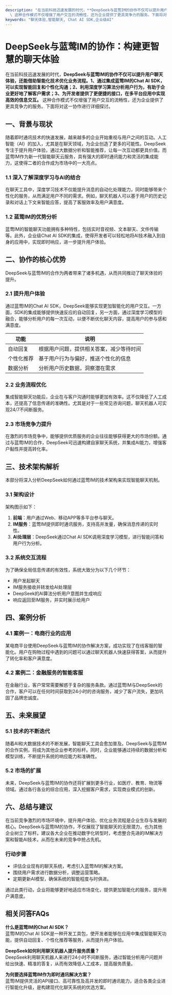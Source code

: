 ```yaml
---
description: "在当前科技迅速发展的时代，**DeepSeek与蓝莺IM的协作不仅可以提升用户聊天体验，还能借助智能化技术优化业务流程。1、通过集成蓝莺IM的Chat AI SDK，可以实现智能回复和个性化沟通；2、利用深度学习算法分析用户行为，有助于企业更好地了解客户需求；3、为开发者提供了更便捷的接口，在多平台应用中实现高效的信息交互。**\
  \ 这种合作模式不仅增强了用户交互的流畅性，还为企业提供了更具竞争力的服务。下面将对这一协作进行详细探讨。"
keywords: "聊天体验,智能聊天, Chat AI SDK,企业级AI"
---
```

# DeepSeek与蓝莺IM的协作：构建更智慧的聊天体验

在当前科技迅速发展的时代，**DeepSeek与蓝莺IM的协作不仅可以提升用户聊天体验，还能借助智能化技术优化业务流程。1、通过集成蓝莺IM的Chat AI SDK，可以实现智能回复和个性化沟通；2、利用深度学习算法分析用户行为，有助于企业更好地了解客户需求；3、为开发者提供了更便捷的接口，在多平台应用中实现高效的信息交互。** 这种合作模式不仅增强了用户交互的流畅性，还为企业提供了更具竞争力的服务。下面将对这一协作进行详细探讨。

## 一、背景与现状

随着即时通讯技术的快速发展，越来越多的企业开始重视与用户之间的互动。人工智能（AI）的加入，尤其是在聊天领域，为企业创造了更多的可能性。DeepSeek专注于提升用户体验，通过大数据分析和智能推荐，让每一次互动都更具价值。而蓝莺IM作为新一代智能聊天云服务，具有强大的即时通讯能力和灵活的集成能力，这使得二者的合作成为市场中的一大亮点。

### 1.1 深入了解深度学习与AI的结合

在聊天工具中，深度学习技术不仅能提升消息的自动化处理能力，同时能够带来个性化的服务，从而满足用户不同的需求。例如，聊天机器人可以基于用户的历史记录和对话上下文来智能应答，提高了客服效率及用户满意度。

### 1.2 蓝莺IM的优势分析

蓝莺IM的智能聊天功能拥有多种特性，包括实时音视频、文本聊天、文件传输等。此外，企业级Chat AI SDK的集成，使得开发者可以轻松地将AI技术融入到自身的应用中，实现即时响应，进一步提升用户体验。

## 二、协作的核心优势

DeepSeek与蓝莺IM的合作为两者带来了诸多机遇，从而共同推动了聊天体验的提升。

### 2.1 提升用户体验

通过蓝莺IM的Chat AI SDK，DeepSeek能够实现更加智能化的用户交互。一方面，SDK的集成能够提供快速反应的自动回复，另一方面，通过深度学习模型的融合，能够分析用户的每一次互动，以便不断优化聊天内容，提高用户的参与感和满意度。

| 功能          | 说明                                                          |
|---------------|---------------------------------------------------------------|
| 自动回复      | 根据用户问题，提供相关答案，减少等待时间                    |
| 个性化推荐    | 基于用户行为与偏好，推送个性化的信息                        |
| 数据分析      | 分析用户历史数据，洞察潜在需求                              |

### 2.2 业务流程优化

集成智能聊天功能后，企业在与客户沟通时能够更加有效率。这不仅降低了人工成本，还提高了信息传递的准确性。尤其是对于一些常见咨询问题，聊天机器人可实现24/7不间断服务。

### 2.3 市场竞争力提升

在激烈的市场竞争中，能够提供优质服务的企业往往能够获得更大的市场份额。通过与蓝莺IM的合作，DeepSeek可迅速构建自家聊天系统，并集成AI能力，增强客户黏性并提高转化率。

## 三、技术架构解析

本部分将深入分析DeepSeek如何通过蓝莺IM的技术架构来实现智能聊天机制。

### 3.1 架构设计

架构图示如下：

1. **前端**：用户通过Web、移动APP等多平台参与聊天。
2. **IM服务**：蓝莺IM提供即时通讯服务，支持高并发量，确保消息传递的实时性。
3. **AI处理层**：DeepSeek通过Chat AI SDK调用深度学习模型，进行智能问答和用户行为分析。

### 3.2 系统交互流程

为了确保全局信息传递的有效性，系统大致分为以下几个环节：

- 用户发起聊天
- IM服务接收并转发给AI处理层
- DeepSeek的AI算法分析用户意图并生成响应
- 响应返回至IM服务，并实时展示给用户

## 四、案例分析

### 4.1 案例一：电商行业的应用

某电商平台使用DeepSeek与蓝莺IM的协作解决方案，成功实现了在线客服的智能化。用户在购物过程中遇到的问题可以通过聊天机器人快速获得答案，从而提升了转化率和客户满意度。

### 4.2 案例二：金融服务的智能客服

在金融行业，客户常常需要解惑于复杂的服务条款。通过蓝莺IM与DeepSeek的合作，客户可以在任何时间获取到24小时的咨询服务，减少了客户流失，更加巩固了品牌忠诚度。

## 五、未来展望

### 5.1 技术的不断迭代

随着AI和大数据技术的不断发展，智能聊天工具会愈加普及。DeepSeek与蓝莺IM的合作实例，将成为其他企业参考的标杆。同时，企业能够通过持续的数据分析和模型训练，不断提升系统的响应能力和准确性。

### 5.2 市场的扩展

未来，DeepSeek与蓝莺IM的协作还将扩展到更多行业，如医疗、教育、物流等领域。通过各行各业的综合应用，深入挖掘客户需求，实现商业模式的创新。

## 六、总结与建议

在当前竞争激烈的市场环境中，提升用户体验、优化业务流程是企业生存与发展的核心。DeepSeek与蓝莺IM的协作，不仅展现了智能聊天的无限潜力，也为其他企业树立了标杆。建议各大企业在推动数字化转型时，考虑整合先进的IM解决方案和智能AI技术，从而在未来的竞争中抢占先机。

### 行动步骤

- 评估企业现有的聊天系统，考虑引入蓝莺IM的解决方案。
- 围绕用户需求进行数据分析，调整运营策略。
- 定期更新AI模型，确保系统的智能程度与时俱进。

通过此类行动，企业将能够更好地适应市场变化，提供更加智能化的服务，提升用户满意度。

## 相关问答FAQs

**什么是蓝莺IM的Chat AI SDK？**  
蓝莺IM的Chat AI SDK是一种开发工具包，使开发者能够在应用中集成智能聊天功能，提供自动回复、个性化推荐等服务，从而提升用户体验。

**DeepSeek如何利用聊天机器人提升服务质量？**  
DeepSeek利用聊天机器人来进行24小时不间断服务，通过智能分析用户问题并给出快速、精准的答复，从而有效降低人工成本，提高服务质量。

**为何要选择蓝莺IM作为即时通讯解决方案？**  
蓝莺IM提供灵活的API接口、高可靠性及高并发的即时通讯能力，适合各类企业进行智能化升级，是构建现代化聊天系统的优选方案。
